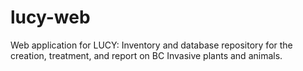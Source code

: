 # lucy-web
Web application for LUCY:  Inventory and database repository for the creation, treatment, and report on BC Invasive plants and animals.
